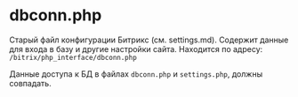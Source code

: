 # dbconn.php
Старый файл конфигурации Битрикс (см. settings.md). Содержит данные для входа в базу и другие настройки сайта. Находится по адресу: `/bitrix/php_interface/dbconn.php`

Данные доступа к БД в файлах `dbconn.php` и `settings.php`, должны совпадать.

